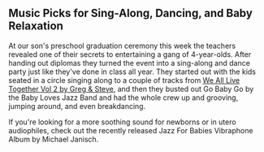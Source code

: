 
## Music Picks for Sing-Along, Dancing, and Baby Relaxation

At our son's preschool graduation ceremony this week the teachers revealed one of their secrets to entertaining a gang of 4-year-olds.  After handing out diplomas they turned the event into a sing-along and dance party just like they've done in class all year.  They started out with the kids seated in a circle singing along to a couple of tracks from [We All Live Together Vol 2 by Greg & Steve](http://www.amazon.com/Vol-2-We-All-Live-Together/dp/B00000AG62 "We All Live Together by Greg & Steve"), and then they busted out Go Baby Go by the Baby Loves Jazz Band and had the whole crew up and grooving, jumping around, and even breakdancing.

If you're looking for a more soothing sound for newborns or in utero audiophiles, check out the recently released Jazz For Babies Vibraphone Album by Michael Janisch.